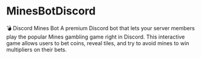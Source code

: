# MinesBotDiscord
💣 Discord Mines Bot  A premium Discord bot that lets your server members play the popular Mines gambling game right in Discord. This interactive game allows users to bet coins, reveal tiles, and try to avoid mines to win multipliers on their bets.
